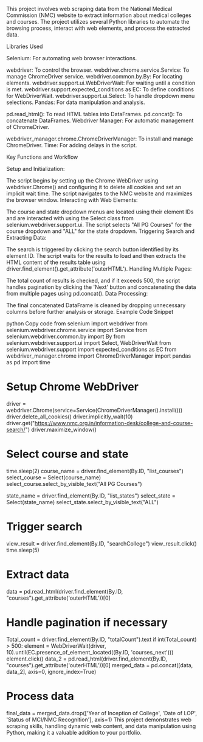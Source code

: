 This project involves web scraping data from the National Medical Commission (NMC) website to extract information about medical colleges and courses. The project utilizes several Python libraries to automate the browsing process, interact with web elements, and process the extracted data.

Libraries Used

Selenium: For automating web browser interactions.

webdriver: To control the browser.
webdriver.chrome.service.Service: To manage ChromeDriver service.
webdriver.common.by.By: For locating elements.
webdriver.support.ui.WebDriverWait: For waiting until a condition is met.
webdriver.support.expected_conditions as EC: To define conditions for WebDriverWait.
webdriver.support.ui.Select: To handle dropdown menu selections.
Pandas: For data manipulation and analysis.

pd.read_html(): To read HTML tables into DataFrames.
pd.concat(): To concatenate DataFrames.
Webdriver Manager: For automatic management of ChromeDriver.

webdriver_manager.chrome.ChromeDriverManager: To install and manage ChromeDriver.
Time: For adding delays in the script.

Key Functions and Workflow

Setup and Initialization:

The script begins by setting up the Chrome WebDriver using webdriver.Chrome() and configuring it to delete all cookies and set an implicit wait time.
The script navigates to the NMC website and maximizes the browser window.
Interacting with Web Elements:

The course and state dropdown menus are located using their element IDs and are interacted with using the Select class from selenium.webdriver.support.ui.
The script selects "All PG Courses" for the course dropdown and "ALL" for the state dropdown.
Triggering Search and Extracting Data:

The search is triggered by clicking the search button identified by its element ID.
The script waits for the results to load and then extracts the HTML content of the results table using driver.find_element().get_attribute('outerHTML').
Handling Multiple Pages:

The total count of results is checked, and if it exceeds 500, the script handles pagination by clicking the 'Next' button and concatenating the data from multiple pages using pd.concat().
Data Processing:

The final concatenated DataFrame is cleaned by dropping unnecessary columns before further analysis or storage.
Example Code Snippet

python
Copy code
from selenium import webdriver
from selenium.webdriver.chrome.service import Service
from selenium.webdriver.common.by import By
from selenium.webdriver.support.ui import Select, WebDriverWait
from selenium.webdriver.support import expected_conditions as EC
from webdriver_manager.chrome import ChromeDriverManager
import pandas as pd
import time

# Setup Chrome WebDriver
driver = webdriver.Chrome(service=Service(ChromeDriverManager().install()))
driver.delete_all_cookies()
driver.implicitly_wait(10)
driver.get("https://www.nmc.org.in/information-desk/college-and-course-search/")
driver.maximize_window()

# Select course and state
time.sleep(2)
course_name = driver.find_element(By.ID, "list_courses")
select_course = Select(course_name)
select_course.select_by_visible_text("All PG Courses")

state_name = driver.find_element(By.ID, "list_states")
select_state = Select(state_name)
select_state.select_by_visible_text("ALL")

# Trigger search
view_result = driver.find_element(By.ID, "searchCollege")
view_result.click()
time.sleep(5)

# Extract data
data = pd.read_html(driver.find_element(By.ID, "courses").get_attribute('outerHTML'))[0]

# Handle pagination if necessary
Total_count = driver.find_element(By.ID, "totalCount").text
if int(Total_count) > 500:
    element = WebDriverWait(driver, 10).until(EC.presence_of_element_located((By.ID, 'courses_next')))
    element.click()
    data_2 = pd.read_html(driver.find_element(By.ID, "courses").get_attribute('outerHTML'))[0]
    merged_data = pd.concat([data, data_2], axis=0, ignore_index=True)

# Process data
final_data = merged_data.drop(['Year of Inception of College', 'Date of LOP', 'Status of MCI/NMC Recognition'], axis=1)
This project demonstrates web scraping skills, handling dynamic web content, and data manipulation using Python, making it a valuable addition to your portfolio. ​​
